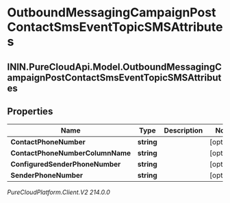 # OutboundMessagingCampaignPostContactSmsEventTopicSMSAttributes

## ININ.PureCloudApi.Model.OutboundMessagingCampaignPostContactSmsEventTopicSMSAttributes

## Properties

|Name | Type | Description | Notes|
|------------ | ------------- | ------------- | -------------|
| **ContactPhoneNumber** | **string** |  | [optional] |
| **ContactPhoneNumberColumnName** | **string** |  | [optional] |
| **ConfiguredSenderPhoneNumber** | **string** |  | [optional] |
| **SenderPhoneNumber** | **string** |  | [optional] |



_PureCloudPlatform.Client.V2 214.0.0_
